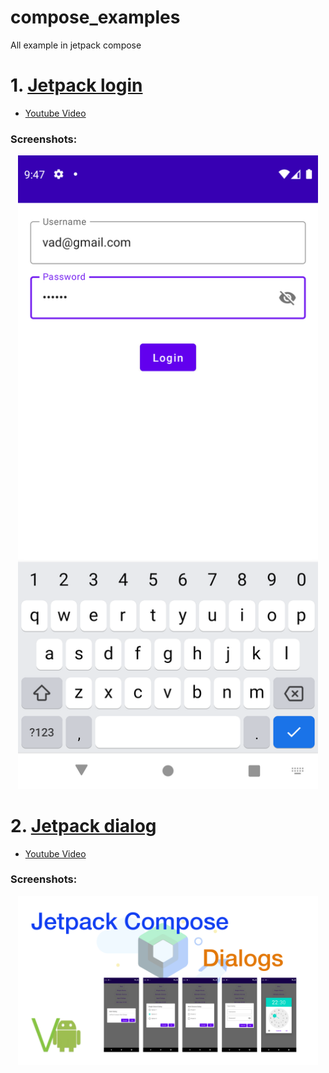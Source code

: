 # compose_examples
All example in jetpack compose

# 1.  [Jetpack login](https://github.com/liemvo/compose_examples/tree/liemvo/compose_login)
- [Youtube Video](https://youtu.be/c_DhMWBKUUM)
### Screenshots: 
<p align="center">
  <img src="https://github.com/liemvo/compose_examples/blob/liemvo/login.png" width="480" title="Login">
</p>

# 2.  [Jetpack dialog](https://github.com/liemvo/compose_examples/tree/liemvo/compose_dialogs)
- [Youtube Video](https://www.youtube.com/watch?v=Rt04NXqPMMw)
### Screenshots: 
<p align="center">
  <img src="https://github.com/liemvo/compose_examples/blob/liemvo/compose_dialogs.png" width="480" title="Login">
</p>
